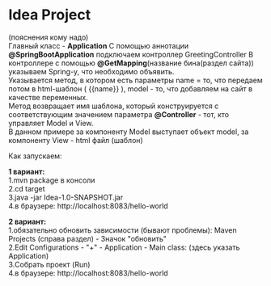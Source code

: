 # Idea Project

(пояснения кому надо)  
Главный класс - **Application**
С помощью аннотации **@SpringBootApplication** подключаем контроллер GreetingController
В контроллере с помощью **@GetMapping**(название бина(раздел сайта)) указываем Spring-у, что необходимо объявить.  
Указывается метод, в котором есть параметры name = то, что передаем потом в html-шаблон ( {{name}} ), model - то, что добавляем на сайт в качестве переменных.  
Метод возвращает имя шаблона, который конструируется с соответствующим значением параметра
**@Controller** - тот, кто управляет Model и View.  
В данном примере за компоненту Model выступает объект model, за компоненту View - html файл (шаблон)

Как запускаем:

**1 вариант:**    
1.mvn package в консоли  
2.cd target  
3.java -jar Idea-1.0-SNAPSHOT.jar  
4.в браузере: http://localhost:8083/hello-world  

**2 вариант:**  
1.обязательно обновить зависимости (бывают проблемы): Maven Projects (справа раздел) - Значок "обновить"  
2.Edit Configurations - "+" - Application - Main class: (здесь указать Application)  
3.Собрать проект (Run)  
4.в браузере: http://localhost:8083/hello-world  
